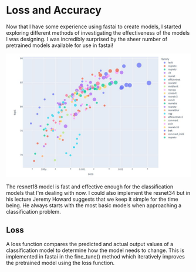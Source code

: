 # Loss and Accuracy

Now that I have some experience using fastai to create models, I started exploring different methods of investigating the effectiveness of the models I was designing. I was incredibly surprised by the sheer number of pretrained models available for use in fastai!

![](/images/models.JPG "Different pretrained models available in fastai")

The resnet18 model is fast and effective enough for the classification models that I'm dealing with now. I could also implement the resnet34 but in his lecture Jeremy Howard suggests that we keep it simple for the time being. He always starts with the most basic models when approaching a classification problem.

## Loss

A loss function compares the predicted and actual output values of a classification model to determine how the model needs to change. This is implemented in fastai in the fine_tune() method which iteratively improves the pretrained model using the loss function.
